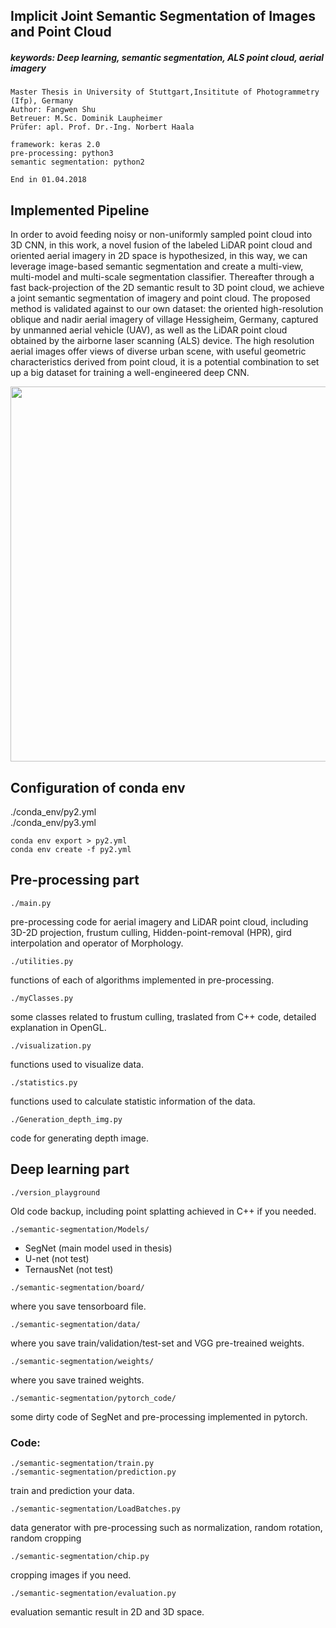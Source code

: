 ## Implicit Joint Semantic Segmentation of Images and Point Cloud
##### keywords: Deep learning, semantic segmentation, ALS point cloud, aerial imagery
```
Master Thesis in University of Stuttgart,Insititute of Photogrammetry (Ifp), Germany
Author: Fangwen Shu
Betreuer: M.Sc. Dominik Laupheimer
Prüfer: apl. Prof. Dr.-Ing. Norbert Haala

framework: keras 2.0
pre-processing: python3
semantic segmentation: python2

End in 01.04.2018
```
## Implemented Pipeline
In order to avoid feeding noisy or non-uniformly sampled point cloud into 3D CNN, in this work, a novel fusion of the labeled LiDAR point cloud and oriented aerial imagery in 2D space is hypothesized, in this way, we can leverage image-based semantic segmentation and create a multi-view, multi-model and multi-scale segmentation classifier. Thereafter through a fast back-projection of the 2D semantic result to 3D point cloud, we achieve a joint semantic segmentation of imagery and point cloud.
The proposed method is validated against to our own dataset: the oriented high-resolution oblique and nadir aerial imagery of village Hessigheim, Germany, captured by unmanned aerial vehicle (UAV), as well as the LiDAR point cloud obtained by the airborne laser scanning (ALS) device. The high resolution aerial images offer views of diverse urban scene, with useful geometric characteristics derived from point cloud, it is a potential combination to set up a big dataset for training a well-engineered deep CNN. 

<img src="https://github.com/PeterFWS/masterThesis_BK/blob/master/imgs/pipline.png" width="600">


## Configuration of conda env

./conda_env/py2.yml <br>
./conda_env/py3.yml <br>

```
conda env export > py2.yml
conda env create -f py2.yml
```


## Pre-processing part
```
./main.py
```
pre-processing code for aerial imagery and LiDAR point cloud, including 3D-2D projection, frustum culling, 
Hidden-point-removal (HPR), gird interpolation and operator of Morphology.

```
./utilities.py
```
functions of each of algorithms implemented in pre-processing.

```
./myClasses.py
```
some classes related to frustum culling, traslated from C++ code, detailed explanation in OpenGL.

```
./visualization.py
```
functions used to visualize data. 

```
./statistics.py
```
functions used to calculate statistic information of the data.

```
./Generation_depth_img.py
```
code for generating depth image.

## Deep learning part
```
./version_playground
```
Old code backup, including point splatting achieved in C++ if you needed.<br>

```
./semantic-segmentation/Models/
```
* SegNet (main model used in thesis)
* U-net (not test)
* TernausNet (not test)

```
./semantic-segmentation/board/
```
where you save tensorboard file.

```
./semantic-segmentation/data/
```
where you save train/validation/test-set and VGG pre-treained weights.

```
./semantic-segmentation/weights/
```
where you save trained weights.

```
./semantic-segmentation/pytorch_code/
```
some dirty code of SegNet and pre-processing implemented in pytorch. 

### Code:
```
./semantic-segmentation/train.py
./semantic-segmentation/prediction.py
```
train and prediction your data.

```
./semantic-segmentation/LoadBatches.py
```
data generator with pre-processing such as normalization, random rotation, random cropping

```
./semantic-segmentation/chip.py
```
cropping images if you need.

```
./semantic-segmentation/evaluation.py
```
evaluation semantic result in 2D and 3D space.

